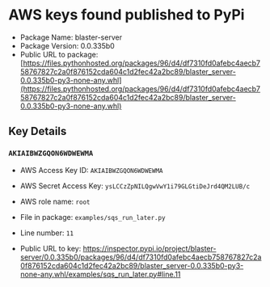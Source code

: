 # AWS keys found published to PyPi

* Package Name: blaster-server
* Package Version: 0.0.335b0
* Public URL to package: [https://files.pythonhosted.org/packages/96/d4/df7310fd0afebc4aecb758767827c2a0f876152cda604c1d2fec42a2bc89/blaster_server-0.0.335b0-py3-none-any.whl](https://files.pythonhosted.org/packages/96/d4/df7310fd0afebc4aecb758767827c2a0f876152cda604c1d2fec42a2bc89/blaster_server-0.0.335b0-py3-none-any.whl)

## Key Details

### `AKIAIBWZGQON6WDWEWMA`

* AWS Access Key ID: `AKIAIBWZGQON6WDWEWMA`
* AWS Secret Access Key: `ysLCCzZpNILQgwVwY1i79GLGtiDeJrd4QM2LUB/c` 
* AWS role name: `root`
* File in package: `examples/sqs_run_later.py`
* Line number: `11`

* Public URL to key: https://inspector.pypi.io/project/blaster-server/0.0.335b0/packages/96/d4/df7310fd0afebc4aecb758767827c2a0f876152cda604c1d2fec42a2bc89/blaster_server-0.0.335b0-py3-none-any.whl/examples/sqs_run_later.py#line.11


